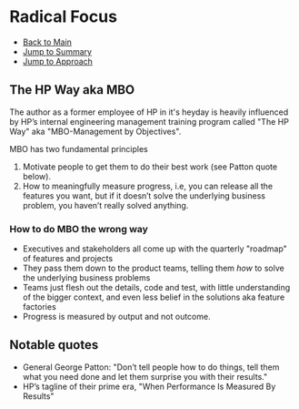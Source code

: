 # Radical Focus

- [Back to Main](./README.md)
- [Jump to Summary](./summary.md)
- [Jump to Approach](./approach.md)

## The HP Way aka MBO

The author as a former employee of HP in it's heyday is heavily influenced by HP’s internal engineering management training program called "The HP Way" aka "MBO-Management by Objectives".

MBO has two fundamental principles 

1. Motivate people to get them to do their best work (see Patton quote below).
2. How to meaningfully measure progress, i.e, you can release all the features you want, but if it doesn’t solve the underlying business problem, you haven’t really solved anything.

### How to do MBO the wrong way

- Executives and  stakeholders all come up with the quarterly "roadmap" of features and projects
- They pass them down to the product teams, telling them *how* to solve the underlying business problems
- Teams just flesh out the details, code and test, with little understanding of the bigger context, and even less belief in the solutions aka feature factories
- Progress is measured by output and not outcome.

## Notable quotes

- General George Patton: "Don’t tell people how to do things, tell them what you need done and let them surprise you with their results."
- HP’s tagline of their prime era, "When Performance Is Measured By Results"